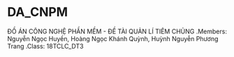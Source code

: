 # DA_CNPM
ĐỒ ÁN CÔNG NGHỆ PHẦN MỀM - ĐỀ TÀI QUẢN LÍ TIÊM CHỦNG
.Members: Nguyễn Ngọc Huyền, Hoàng Ngọc Khánh Quỳnh, Huỳnh Nguyễn Phương Trang
.Class: 18TCLC_DT3
